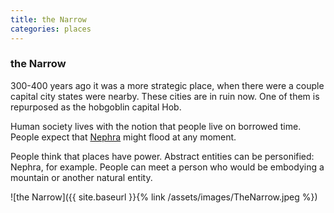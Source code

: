 ```yaml
---
title: the Narrow
categories: places
---
```


### the Narrow


300-400 years ago it was a more strategic place, when there were a couple capital city states were nearby. These cities are in ruin now. One of them is repurposed as the hobgoblin capital Hob.

Human society lives with the notion that people live on borrowed time. People expect that [Nephra](Nephra) might flood at any moment. 

People think that places have power. Abstract entities can be personified: Nephra, for example. People can meet a person who would be embodying a mountain or another natural entity. 

![the Narrow]({{ site.baseurl }}{% link /assets/images/TheNarrow.jpeg %})